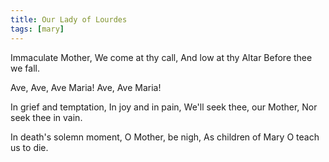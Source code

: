 ```yaml
---
title: Our Lady of Lourdes
tags: [mary]
---
```


Immaculate Mother, 
We come at thy call, 
And low at thy Altar 
Before thee we fall.

Ave, Ave, Ave Maria!
Ave, Ave Maria!

In grief and temptation,
In joy and in pain,
We'll seek thee, our Mother,
Nor seek thee in vain.

In death's solemn moment,
O Mother, be nigh,
As children of Mary
O teach us to die.
